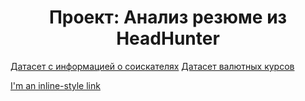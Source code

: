 # <center> Проект: Анализ резюме из HeadHunter


[Датасет с информацией о соискателях](https://link-url-here.org](https://drive.google.com/file/d/1Kb78mAWYKcYlellTGhIjPI-bCcKbGuTn/view?usp=sharing)https://drive.google.com/file/d/1Kb78mAWYKcYlellTGhIjPI-bCcKbGuTn/view?usp=sharing)
[Датасет валютных курсов](https://link-url-here.org](https://drive.google.com/file/d/1Kb78mAWYKcYlellTGhIjPI-bCcKbGuTn/view?usp=sharing)https://drive.google.com/file/d/1Kb78mAWYKcYlellTGhIjPI-bCcKbGuTn/view?usp=sharing](https://lms.skillfactory.ru/asset-v1:SkillFactory+DST-3.0+28FEB2021+type@asset+block@ExchangeRates.zip)https://lms.skillfactory.ru/asset-v1:SkillFactory+DST-3.0+28FEB2021+type@asset+block@ExchangeRates.zip)

[I'm an inline-style link](https://www.google.com)
